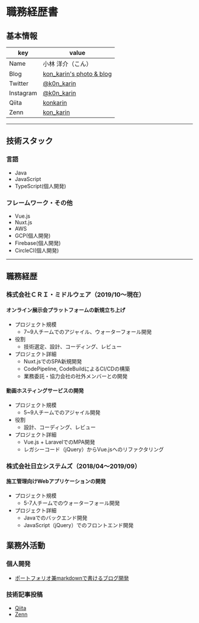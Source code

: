 # 職務経歴書

## 基本情報

|key|value|
|---|-----|
|Name|小林 洋介（こん）|
|Blog|[kon_karin's photo & blog](https://konkarin-photo.web.app/articles)|
|Twitter|[@k0n_karin](https://twitter.com/k0n_karin)|
|Instagram|[@k0n_karin](https://www.instagram.com/k0n_karin/)|
|Qiita|[konkarin](https://qiita.com/konkarin)|
|Zenn|[kon_karin](https://zenn.dev/kon_karin)|

---

## 技術スタック
### 言語
- Java
- JavaScript
- TypeScript(個人開発)

### フレームワーク・その他
- Vue.js
- Nuxt.js
- AWS
- GCP(個人開発)
- Firebase(個人開発)
- CircleCI(個人開発)

---

## 職務経歴
### 株式会社ＣＲＩ・ミドルウェア（2019/10〜現在）
#### オンライン展示会プラットフォームの新規立ち上げ
- プロジェクト規模
    - 7~9人チームでのアジャイル、ウォーターフォール開発
- 役割
    - 技術選定、設計、コーディング、レビュー
- プロジェクト詳細
    - Nuxt.jsでのSPA新規開発
    - CodePipeline, CodeBuildによるCI/CDの構築
    - 業務委託・協力会社の社外メンバーとの開発

#### 動画ホスティングサービスの開発
- プロジェクト規模
    - 5~9人チームでのアジャイル開発
- 役割
    - 設計、コーディング、レビュー
- プロジェクト詳細
    - Vue.js + LaravelでのMPA開発
    - レガシーコード（jQuery）からVue.jsへのリファクタリング

### 株式会社日立システムズ（2018/04〜2019/09）
#### 施工管理向けWebアプリケーションの開発
- プロジェクト規模
    - 5-7人チームでのウォーターフォール開発
- プロジェクト詳細
    - Javaでのバックエンド開発
    - JavaScript（jQuery）でのフロントエンド開発


## 業務外活動
### 個人開発
- [ポートフォリオ兼markdownで書けるブログ開発](https://konkarin-photo.web.app/)

### 技術記事投稿
- [Qiita](https://zenn.dev/kon_karin)
- [Zenn](https://qiita.com/konkarin)
